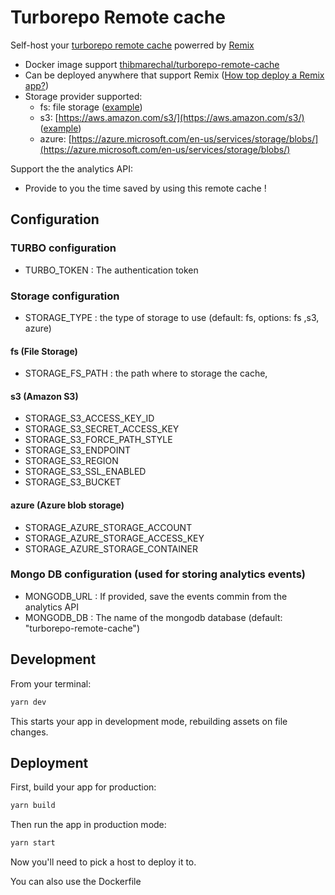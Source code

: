 # Turborepo Remote cache

Self-host your [turborepo remote cache](https://turborepo.org/docs/features/remote-caching) powerred by [Remix](https://remix.run/)

- Docker image support [thibmarechal/turborepo-remote-cache](https://hub.docker.com/r/thibmarechal/turbo-epo-remote-cache)
- Can be deployed anywhere that support Remix ([How top deploy a Remix  app?](https://remix.run/docs/en/v1/guides/deployment))
- Storage provider supported:
  - fs: file storage ([example](./docker-compose.fs.yml))
  - s3: [https://aws.amazon.com/s3/](https://aws.amazon.com/s3/) ([example](./docker-compose.s3.yml))
  - azure: [https://azure.microsoft.com/en-us/services/storage/blobs/](https://azure.microsoft.com/en-us/services/storage/blobs/)

Support the the analytics API:
- Provide to you the time saved by using this remote cache !

## Configuration

### TURBO configuration
- TURBO_TOKEN : The authentication token

### Storage configuration
- STORAGE_TYPE : the type of storage to use (default: fs, options: fs ,s3, azure)
#### fs (File Storage)
- STORAGE_FS_PATH : the path where to storage the cache,
#### s3 (Amazon S3)
- STORAGE_S3_ACCESS_KEY_ID
- STORAGE_S3_SECRET_ACCESS_KEY
- STORAGE_S3_FORCE_PATH_STYLE
- STORAGE_S3_ENDPOINT
- STORAGE_S3_REGION
- STORAGE_S3_SSL_ENABLED
- STORAGE_S3_BUCKET
#### azure (Azure blob storage)
- STORAGE_AZURE_STORAGE_ACCOUNT
- STORAGE_AZURE_STORAGE_ACCESS_KEY
- STORAGE_AZURE_STORAGE_CONTAINER

### Mongo DB configuration (used for storing analytics events)
- MONGODB_URL : If provided, save the events commin from the analytics API
- MONGODB_DB : The name of the mongodb database (default: "turborepo-remote-cache")

## Development

From your terminal:

```sh
yarn dev
```

This starts your app in development mode, rebuilding assets on file changes.

## Deployment

First, build your app for production:

```sh
yarn build
```

Then run the app in production mode:

```sh
yarn start
```

Now you'll need to pick a host to deploy it to.

You can also use the Dockerfile
